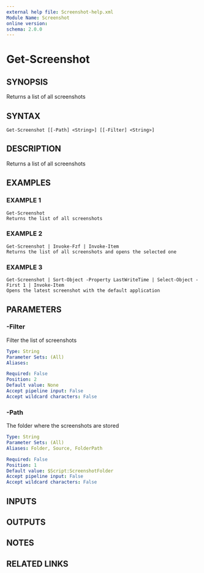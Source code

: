 ```yaml
---
external help file: Screenshot-help.xml
Module Name: Screenshot
online version:
schema: 2.0.0
---
```


# Get-Screenshot

## SYNOPSIS
Returns a list of all screenshots

## SYNTAX

```
Get-Screenshot [[-Path] <String>] [[-Filter] <String>]
```

## DESCRIPTION
Returns a list of all screenshots

## EXAMPLES

### EXAMPLE 1
```
Get-Screenshot
Returns the list of all screenshots
```

### EXAMPLE 2
```
Get-Screenshot | Invoke-Fzf | Invoke-Item
Returns the list of all screenshots and opens the selected one
```

### EXAMPLE 3
```
Get-Screenshot | Sort-Object -Property LastWriteTime | Select-Object -First 1 | Invoke-Item
Opens the latest screenshot with the default application
```

## PARAMETERS

### -Filter
Filter the list of screenshots

```yaml
Type: String
Parameter Sets: (All)
Aliases:

Required: False
Position: 2
Default value: None
Accept pipeline input: False
Accept wildcard characters: False
```

### -Path
The folder where the screenshots are stored

```yaml
Type: String
Parameter Sets: (All)
Aliases: Folder, Source, FolderPath

Required: False
Position: 1
Default value: $Script:ScreenshotFolder
Accept pipeline input: False
Accept wildcard characters: False
```

## INPUTS

## OUTPUTS

## NOTES

## RELATED LINKS
